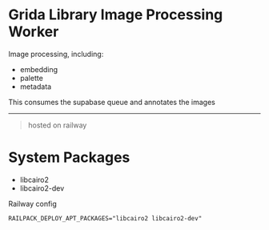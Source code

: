 # Grida Library Image Processing Worker

Image processing, including:

- embedding
- palette
- metadata

This consumes the supabase queue and annotates the images

---

> hosted on railway

# System Packages

- libcairo2
- libcairo2-dev

Railway config

```.env
RAILPACK_DEPLOY_APT_PACKAGES="libcairo2 libcairo2-dev"
```
